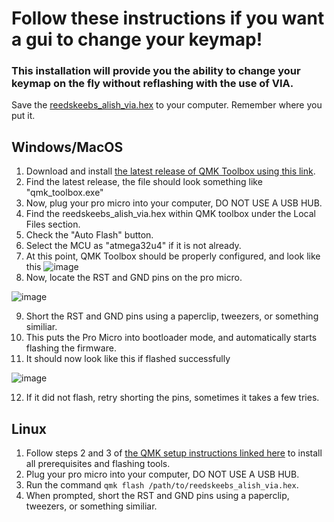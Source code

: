 # Follow these instructions if you want a gui to change your keymap!

### This installation will provide you the ability to change your keymap on the fly without reflashing with the use of VIA.

Save the [reedskeebs_alish_via.hex](https://github.com/NamesReed/ReedsKeebs/raw/main/Alish%2040/Alish%2040%20GB%20(V1.3%2B)%20Firmware/reedskeebs_alish_via.hex) to your computer. Remember where you put it.

## Windows/MacOS
1. Download and install [the latest release of QMK Toolbox using this link](https://github.com/qmk/qmk_toolbox/releases).
2. Find the latest release, the file should look something like "qmk_toolbox.exe"
3. Now, plug your pro micro into your computer, DO NOT USE A USB HUB.
4. Find the reedskeebs_alish_via.hex within QMK toolbox under the Local Files section.
5. Check the "Auto Flash" button.
6. Select the MCU as "atmega32u4" if it is not already.
7. At this point, QMK Toolbox should be properly configured, and look like this
![image](https://user-images.githubusercontent.com/36281259/158075587-73514396-c388-4b16-8fe6-5bac3371947a.png)
8. Now, locate the RST and GND pins on the pro micro.


![image](https://user-images.githubusercontent.com/36281259/158075737-5598f20d-7a2c-446b-86c6-a1aa1082fef9.png)


9. Short the RST and GND pins using a paperclip, tweezers, or something similiar.
10. This puts the Pro Micro into bootloader mode, and automatically starts flashing the firmware.
11. It should now look like this if flashed successfully 


![image](https://user-images.githubusercontent.com/36281259/158075867-bb88d0c1-fb34-4a25-b287-4ce76df80d88.png)

12. If it did not flash, retry shorting the pins, sometimes it takes a few tries.
## Linux
1. Follow steps 2 and 3 of [the QMK setup instructions linked here](https://docs.qmk.fm/#/newbs_getting_started) to install all prerequisites and flashing tools.
2. Plug your pro micro into your computer, DO NOT USE A USB HUB.
3. Run the command `qmk flash /path/to/reedskeebs_alish_via.hex`.
4. When prompted, short the RST and GND pins using a paperclip, tweezers, or something similiar.
